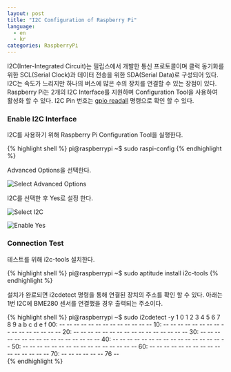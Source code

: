 ```yaml
---
layout: post
title: "I2C Configuration of Raspberry Pi"
language:
  - en
  - kr
categories: RaspberryPi
---
```

I2C(Inter-Integrated Circuit)는 필립스에서 개발한 통신 프로토콜이며 클럭 동기화를 위한 SCL(Serial Clock)과 데이터 전송을 위한 SDA(Serial Data)로 구성되어 있다. I2C는 속도가 느리지만 하나의 버스에 많은 수의 장치를 연결할 수 있는 장점이 있다. Raspberry Pi는 2개의 I2C Interface를 지원하며 Configuration Tool을 사용하여 활성화 할 수 있다. I2C Pin 번호는 [gpio readall]({{site.url}}/raspberrypi/2015/05/20/wiringPi-installation-kr) 명령으로 확인 할 수 있다.

### Enable I2C Interface

I2C를 사용하기 위해 Raspberry Pi Configuration Tool을 실행한다.

{% highlight shell %}
pi@raspberrypi ~$ sudo raspi-config
{% endhighlight %}

Advanced Options을 선택한다.

![Select Advanced Options]({{site.url}}/images/rpi_i2c_config1.png)

I2C를 선택한 후 Yes로 설정 한다.

![Select I2C]({{site.url}}/images/rpi_i2c_config2.png)

![Enable Yes]({{site.url}}/images/rpi_i2c_config3.png)

### Connection Test

테스트를 위해 i2c-tools 설치한다.

{% highlight shell %}
pi@raspberrypi ~$ sudo aptitude install i2c-tools
{% endhighlight %}

설치가 완료되면  i2cdetect 명령을 통해 연결된 장치의 주소를 확인 할 수 있다. 아래는 1번 I2C에 BME280 센서를 연결했을 경우 출력되는 주소이다.

{% highlight shell %}
pi@raspberrypi ~$ sudo i2cdetect -y 1
     0  1  2  3  4  5  6  7  8  9  a  b  c  d  e  f
00:          -- -- -- -- -- -- -- -- -- -- -- -- -- 
10: -- -- -- -- -- -- -- -- -- -- -- -- -- -- -- -- 
20: -- -- -- -- -- -- -- -- -- -- -- -- -- -- -- -- 
30: -- -- -- -- -- -- -- -- -- -- -- -- -- -- -- -- 
40: -- -- -- -- -- -- -- -- -- -- -- -- -- -- -- -- 
50: -- -- -- -- -- -- -- -- -- -- -- -- -- -- -- -- 
60: -- -- -- -- -- -- -- -- -- -- -- -- -- -- -- -- 
70: -- -- -- -- -- -- 76 --  
{% endhighlight %}
